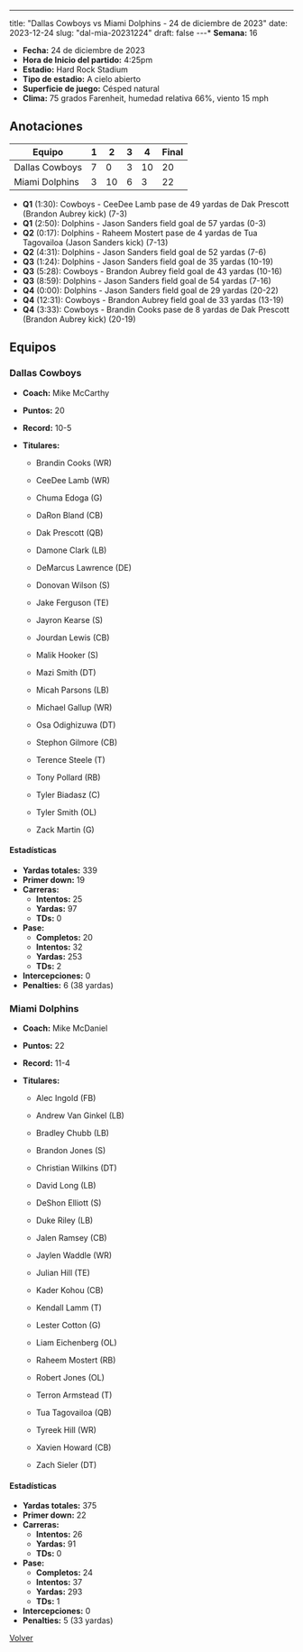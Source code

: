 ---
title: "Dallas Cowboys vs Miami Dolphins - 24 de diciembre de 2023"
date: 2023-12-24
slug: "dal-mia-20231224"
draft: false
---* **Semana:** 16
* **Fecha:** 24 de diciembre de 2023
* **Hora de Inicio del partido:** 4:25pm
* **Estadio:** Hard Rock Stadium
* **Tipo de estadio:** A cielo abierto
* **Superficie de juego:** Césped natural
* **Clima:** 75 grados Farenheit, humedad relativa 66%, viento 15 mph




## Anotaciones
| Equipo | 1 | 2 | 3 | 4 | Final |
|--------|---|---|---|---|-------|
| Dallas Cowboys  | 7 | 0 | 3 | 10  | 20 |
| Miami Dolphins  | 3 | 10 | 6 | 3  | 22 |
* **Q1** (1:30): Cowboys - CeeDee Lamb pase de 49 yardas de Dak Prescott (Brandon Aubrey kick) (7-3)
* **Q1** (2:50): Dolphins - Jason Sanders field goal de 57 yardas (0-3)
* **Q2** (0:17): Dolphins - Raheem Mostert pase de 4 yardas de Tua Tagovailoa (Jason Sanders kick) (7-13)
* **Q2** (4:31): Dolphins - Jason Sanders field goal de 52 yardas (7-6)
* **Q3** (1:24): Dolphins - Jason Sanders field goal de 35 yardas (10-19)
* **Q3** (5:28): Cowboys - Brandon Aubrey field goal de 43 yardas (10-16)
* **Q3** (8:59): Dolphins - Jason Sanders field goal de 54 yardas (7-16)
* **Q4** (0:00): Dolphins - Jason Sanders field goal de 29 yardas (20-22)
* **Q4** (12:31): Cowboys - Brandon Aubrey field goal de 33 yardas (13-19)
* **Q4** (3:33): Cowboys - Brandin Cooks pase de 8 yardas de Dak Prescott (Brandon Aubrey kick) (20-19)


## Equipos


### Dallas Cowboys
* **Coach:** Mike McCarthy
* **Puntos:** 20
* **Record:** 10-5
* **Titulares:** 

  * Brandin Cooks (WR) 

  * CeeDee Lamb (WR) 

  * Chuma Edoga (G) 

  * DaRon Bland (CB) 

  * Dak Prescott (QB) 

  * Damone Clark (LB) 

  * DeMarcus Lawrence (DE) 

  * Donovan Wilson (S) 

  * Jake Ferguson (TE) 

  * Jayron Kearse (S) 

  * Jourdan Lewis (CB) 

  * Malik Hooker (S) 

  * Mazi Smith (DT) 

  * Micah Parsons (LB) 

  * Michael Gallup (WR) 

  * Osa Odighizuwa (DT) 

  * Stephon Gilmore (CB) 

  * Terence Steele (T) 

  * Tony Pollard (RB) 

  * Tyler Biadasz (C) 

  * Tyler Smith (OL) 

  * Zack Martin (G) 

#### Estadísticas
* **Yardas totales:** 339
* **Primer down:** 19
* **Carreras:**
  * **Intentos:** 25
  * **Yardas:** 97
  * **TDs:** 0
* **Pase:**
  * **Completos:** 20
  * **Intentos:** 32
  * **Yardas:** 253
  * **TDs:** 2
* **Intercepciones:** 0
* **Penalties:** 6 (38 yardas)

### Miami Dolphins
* **Coach:** Mike McDaniel
* **Puntos:** 22
* **Record:** 11-4
* **Titulares:** 

  * Alec Ingold (FB) 

  * Andrew Van Ginkel (LB) 

  * Bradley Chubb (LB) 

  * Brandon Jones (S) 

  * Christian Wilkins (DT) 

  * David Long (LB) 

  * DeShon Elliott (S) 

  * Duke Riley (LB) 

  * Jalen Ramsey (CB) 

  * Jaylen Waddle (WR) 

  * Julian Hill (TE) 

  * Kader Kohou (CB) 

  * Kendall Lamm (T) 

  * Lester Cotton (G) 

  * Liam Eichenberg (OL) 

  * Raheem Mostert (RB) 

  * Robert Jones (OL) 

  * Terron Armstead (T) 

  * Tua Tagovailoa (QB) 

  * Tyreek Hill (WR) 

  * Xavien Howard (CB) 

  * Zach Sieler (DT) 

#### Estadísticas
* **Yardas totales:** 375
* **Primer down:** 22
* **Carreras:**
  * **Intentos:** 26
  * **Yardas:** 91
  * **TDs:** 0
* **Pase:**
  * **Completos:** 24
  * **Intentos:** 37
  * **Yardas:** 293
  * **TDs:** 1
* **Intercepciones:** 0
* **Penalties:** 5 (33 yardas)


[Volver](/historia/2023)
